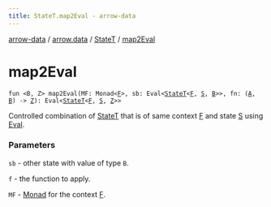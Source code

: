 ```yaml
---
title: StateT.map2Eval - arrow-data
---
```


[arrow-data](../../index.html) / [arrow.data](../index.html) / [StateT](index.html) / [map2Eval](./map2-eval.html)

# map2Eval

`fun <B, Z> map2Eval(MF: Monad<`[`F`](index.html#F)`>, sb: Eval<`[`StateT`](index.html)`<`[`F`](index.html#F)`, `[`S`](index.html#S)`, `[`B`](map2-eval.html#B)`>>, fn: (`[`A`](index.html#A)`, `[`B`](map2-eval.html#B)`) -> `[`Z`](map2-eval.html#Z)`): Eval<`[`StateT`](index.html)`<`[`F`](index.html#F)`, `[`S`](index.html#S)`, `[`Z`](map2-eval.html#Z)`>>`

Controlled combination of [StateT](index.html) that is of same context [F](index.html#F) and state [S](index.html#S) using [Eval](#).

### Parameters

`sb` - other state with value of type `B`.

`f` - the function to apply.

`MF` - [Monad](#) for the context [F](index.html#F).